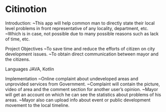 # Citinotion

Introduction:
  ~This app will help common man to directly state their local level problems in front representative of any locality, department, etc. 
  ~Which is in case, not possible due to many possible reasons such as lack of time, etc.

Project Objectives 
  ~To save time and reduce the efforts of citizen on city development issues.
  ~To obtain direct communication between mayor and the citizens.

Languages
  JAVA, Kotlin
  
Implementation
  ~Online complaint about undeveloped areas and unprovided services from Government.
  ~Complaint will contain the picture, video of area and the comment section for another user’s opinion.
  ~Mayor will get an account on which he can see the statistics about problems of his areas.
  ~Mayor also can upload info about event or public development movement to the local timeline.
